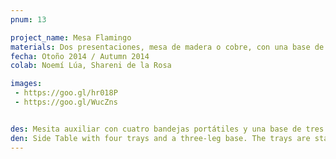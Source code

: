 ```yaml
---
pnum: 13

project_name: Mesa Flamingo
materials: Dos presentaciones, mesa de madera o cobre, con una base de acero con acabado cromado.
fecha: Otoño 2014 / Autumn 2014
colab: Noemí Lúa, Shareni de la Rosa

images:
 - https://goo.gl/hr018P
 - https://goo.gl/WucZns


des: Mesita auxiliar con cuatro bandejas portátiles y una base de tres patas. Las bandejas cuentan con un orificio que permite apilar sobre la base las bandejas, y al utilizar la bandeja de forma portátil es posible colocar un vaso en el orificio. Cuenta con un espacio en uno de los laterales para colocar objetos y te permite trabajar más cómodamente sobre la superficie.
den: Side Table with four trays and a three-leg base. The trays are stackable, and they have an orifice used to insert the tray into the base, and when the tray is in use you can put a glass of water in it. Trays have some space where you can put things such as pens, magazines, cutlery, etc.
---
```

